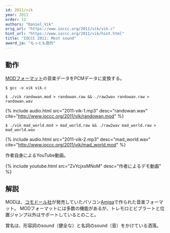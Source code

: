 ```yaml
---
id: 2011/vik
year: 2011
order: 12
authors: "Daniel_Vik"
orig_url: "https://www.ioccc.org/2011/vik/vik.c"
hint_url: "https://www.ioccc.org/2011/vik/hint.html"
title: "IOCCC 2011: Most sound"
award_ja: "もっとも音的"
---
```


## 動作

[MODフォーマット](https://ja.wikipedia.org/wiki/MOD_%28%E3%83%95%E3%82%A1%E3%82%A4%E3%83%AB%E3%83%95%E3%82%A9%E3%83%BC%E3%83%9E%E3%83%83%E3%83%88%29)の音楽データをPCMデータに変換する。

```
$ gcc -o vik vik.c

$ ./vik randowan.mod > randowan.raw && ./raw2wav randowan.raw > randowan.wav
```

{% include audio.html src="2011-vik-1.mp3" desc="randowan.wav" cite="http://www.ioccc.org/2011/vik/randowan.mod" %}

```
$ ./vik mad_world.mod > mad_world.raw && ./raw2wav mad_world.raw > mad_world.wav
```

{% include audio.html src="2011-vik-2.mp3" desc="mad_world.wav" cite="http://www.ioccc.org/2011/vik/mad_world.mod" %}

作者自身によるYouTube動画。

{% include youtube.html src="ZvYcjxsMNoM" desc="作者によるデモ動画" %}

## 解説

MODは、[コモドール社](https://ja.wikipedia.org/wiki/%E3%82%B3%E3%83%A2%E3%83%89%E3%83%BC%E3%83%AB)が発売していたパソコン[Amiga](https://ja.wikipedia.org/wiki/Amiga)で作られた音楽フォーマット。
MODフォーマットには多数の機能があるが、トレモロとビブラートと位置ジャンプ以外はサポートしているとのこと。

賞名は、形容詞のsound（健全な）と名詞のsound（音）をかけている洒落。
